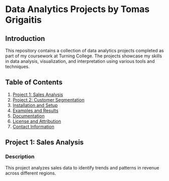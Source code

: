 # Data Analytics Projects by Tomas Grigaitis

## Introduction
This repository contains a collection of data analytics projects completed as part of my coursework at Turning College. The projects showcase my skills in data analysis, visualization, and interpretation using various tools and techniques.

## Table of Contents
1. [Project 1: Sales Analysis](#project-1-sales-analysis)
2. [Project 2: Customer Segmentation](#project-2-customer-segmentation)
3. [Installation and Setup](#installation-and-setup)
4. [Examples and Results](#examples-and-results)
5. [Documentation](#documentation)
6. [License and Attribution](#license-and-attribution)
7. [Contact Information](#contact-information)

## Project 1: Sales Analysis
### Description
This project analyzes sales data to identify trends and patterns in revenue across different regions.
